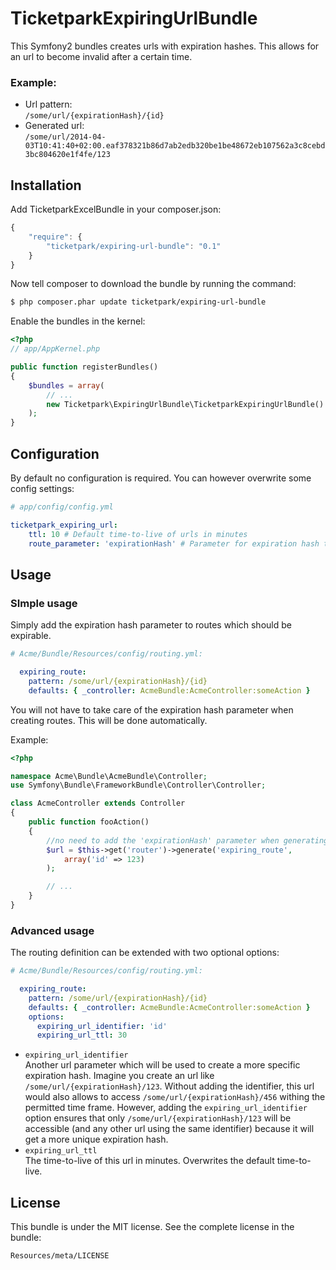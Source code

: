 # TicketparkExpiringUrlBundle

This Symfony2 bundles creates urls with expiration hashes. This allows for an url to become invalid after a certain time.

### Example:<br>
* Url pattern:<br>`/some/url/{expirationHash}/{id}`
* Generated url:<br>
`/some/url/2014-04-03T10:41:40+02:00.eaf378321b86d7ab2edb320be1be48672eb107562a3c8cebd3bc804620e1f4fe/123`

## Installation

Add TicketparkExcelBundle in your composer.json:

```js
{
    "require": {
        "ticketpark/expiring-url-bundle": "0.1"
    }
}
```

Now tell composer to download the bundle by running the command:

``` bash
$ php composer.phar update ticketpark/expiring-url-bundle
```

Enable the bundles in the kernel:

``` php
<?php
// app/AppKernel.php

public function registerBundles()
{
    $bundles = array(
        // ...
        new Ticketpark\ExpiringUrlBundle\TicketparkExpiringUrlBundle()
    );
}
```

## Configuration
By default no configuration is required. You can however overwrite some config settings:

``` yml
# app/config/config.yml

ticketpark_expiring_url:
    ttl: 10 # Default time-to-live of urls in minutes
    route_parameter: 'expirationHash' # Parameter for expiration hash to be used in routes
```

## Usage
### SImple usage
Simply add the expiration hash parameter to routes which should be expirable.
``` yml
# Acme/Bundle/Resources/config/routing.yml:

  expiring_route:
    pattern: /some/url/{expirationHash}/{id}
    defaults: { _controller: AcmeBundle:AcmeController:someAction }
```

You will not have to take care of the expiration hash parameter when creating routes. This will be done automatically.

Example:

```php
<?php

namespace Acme\Bundle\AcmeBundle\Controller;
use Symfony\Bundle\FrameworkBundle\Controller\Controller;

class AcmeController extends Controller
{
    public function fooAction()
    {
        //no need to add the 'expirationHash' parameter when generating urls
        $url = $this->get('router')->generate('expiring_route',
            array('id' => 123)
        );

        // ...
    }
}
```

### Advanced usage
The routing definition can be extended with two optional options:

``` yml
# Acme/Bundle/Resources/config/routing.yml:

  expiring_route:
    pattern: /some/url/{expirationHash}/{id}
    defaults: { _controller: AcmeBundle:AcmeController:someAction }
    options:
      expiring_url_identifier: 'id'
      expiring_url_ttl: 30
```

* `expiring_url_identifier`<br>Another url parameter which will be used to create a more specific expiration hash. Imagine you create an url like `/some/url/{expirationHash}/123`. Without adding the identifier, this url would also allows to access `/some/url/{expirationHash}/456` withing the permitted time frame. However, adding the `expiring_url_identifier` option ensures that only `/some/url/{expirationHash}/123` will be accessible (and any other url using the same identifier) because it will get a more unique expiration hash.
* `expiring_url_ttl`<br>The time-to-live of this url in minutes. Overwrites the default time-to-live.

## License

This bundle is under the MIT license. See the complete license in the bundle:

    Resources/meta/LICENSE
